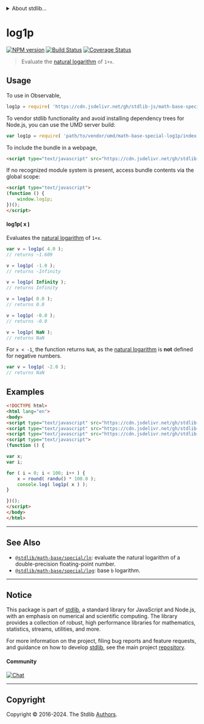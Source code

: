 <!--

@license Apache-2.0

Copyright (c) 2022 The Stdlib Authors.

Licensed under the Apache License, Version 2.0 (the "License");
you may not use this file except in compliance with the License.
You may obtain a copy of the License at

   http://www.apache.org/licenses/LICENSE-2.0

Unless required by applicable law or agreed to in writing, software
distributed under the License is distributed on an "AS IS" BASIS,
WITHOUT WARRANTIES OR CONDITIONS OF ANY KIND, either express or implied.
See the License for the specific language governing permissions and
limitations under the License.

-->


<details>
  <summary>
    About stdlib...
  </summary>
  <p>We believe in a future in which the web is a preferred environment for numerical computation. To help realize this future, we've built stdlib. stdlib is a standard library, with an emphasis on numerical and scientific computation, written in JavaScript (and C) for execution in browsers and in Node.js.</p>
  <p>The library is fully decomposable, being architected in such a way that you can swap out and mix and match APIs and functionality to cater to your exact preferences and use cases.</p>
  <p>When you use stdlib, you can be absolutely certain that you are using the most thorough, rigorous, well-written, studied, documented, tested, measured, and high-quality code out there.</p>
  <p>To join us in bringing numerical computing to the web, get started by checking us out on <a href="https://github.com/stdlib-js/stdlib">GitHub</a>, and please consider <a href="https://opencollective.com/stdlib">financially supporting stdlib</a>. We greatly appreciate your continued support!</p>
</details>

# log1p

[![NPM version][npm-image]][npm-url] [![Build Status][test-image]][test-url] [![Coverage Status][coverage-image]][coverage-url] <!-- [![dependencies][dependencies-image]][dependencies-url] -->

> Evaluate the [natural logarithm][@stdlib/math/base/special/ln] of `1+x`.



<section class="usage">

## Usage

To use in Observable,

```javascript
log1p = require( 'https://cdn.jsdelivr.net/gh/stdlib-js/math-base-special-log1p@v0.2.2-umd/browser.js' )
```

To vendor stdlib functionality and avoid installing dependency trees for Node.js, you can use the UMD server build:

```javascript
var log1p = require( 'path/to/vendor/umd/math-base-special-log1p/index.js' )
```

To include the bundle in a webpage,

```html
<script type="text/javascript" src="https://cdn.jsdelivr.net/gh/stdlib-js/math-base-special-log1p@v0.2.2-umd/browser.js"></script>
```

If no recognized module system is present, access bundle contents via the global scope:

```html
<script type="text/javascript">
(function () {
    window.log1p;
})();
</script>
```

#### log1p( x )

Evaluates the [natural logarithm][@stdlib/math/base/special/ln] of `1+x`.

```javascript
var v = log1p( 4.0 );
// returns ~1.609

v = log1p( -1.0 );
// returns -Infinity

v = log1p( Infinity );
// returns Infinity

v = log1p( 0.0 );
// returns 0.0

v = log1p( -0.0 );
// returns -0.0

v = log1p( NaN );
// returns NaN
```

For `x < -1`, the function returns `NaN`, as the [natural logarithm][@stdlib/math/base/special/ln] is **not** defined for negative numbers.

```javascript
var v = log1p( -2.0 );
// returns NaN
```

</section>

<!-- /.usage -->

<section class="examples">

## Examples

<!-- eslint no-undef: "error" -->

```html
<!DOCTYPE html>
<html lang="en">
<body>
<script type="text/javascript" src="https://cdn.jsdelivr.net/gh/stdlib-js/random-base-randu@umd/browser.js"></script>
<script type="text/javascript" src="https://cdn.jsdelivr.net/gh/stdlib-js/math-base-special-round@umd/browser.js"></script>
<script type="text/javascript" src="https://cdn.jsdelivr.net/gh/stdlib-js/math-base-special-log1p@v0.2.2-umd/browser.js"></script>
<script type="text/javascript">
(function () {

var x;
var i;

for ( i = 0; i < 100; i++ ) {
    x = round( randu() * 100.0 );
    console.log( log1p( x ) );
}

})();
</script>
</body>
</html>
```

</section>

<!-- /.examples -->

<!-- C interface documentation. -->



<!-- Section for related `stdlib` packages. Do not manually edit this section, as it is automatically populated. -->

<section class="related">

* * *

## See Also

-   <span class="package-name">[`@stdlib/math-base/special/ln`][@stdlib/math/base/special/ln]</span><span class="delimiter">: </span><span class="description">evaluate the natural logarithm of a double-precision floating-point number.</span>
-   <span class="package-name">[`@stdlib/math-base/special/log`][@stdlib/math/base/special/log]</span><span class="delimiter">: </span><span class="description">base `b` logarithm.</span>

</section>

<!-- /.related -->

<!-- Section for all links. Make sure to keep an empty line after the `section` element and another before the `/section` close. -->


<section class="main-repo" >

* * *

## Notice

This package is part of [stdlib][stdlib], a standard library for JavaScript and Node.js, with an emphasis on numerical and scientific computing. The library provides a collection of robust, high performance libraries for mathematics, statistics, streams, utilities, and more.

For more information on the project, filing bug reports and feature requests, and guidance on how to develop [stdlib][stdlib], see the main project [repository][stdlib].

#### Community

[![Chat][chat-image]][chat-url]

---

## Copyright

Copyright &copy; 2016-2024. The Stdlib [Authors][stdlib-authors].

</section>

<!-- /.stdlib -->

<!-- Section for all links. Make sure to keep an empty line after the `section` element and another before the `/section` close. -->

<section class="links">

[npm-image]: http://img.shields.io/npm/v/@stdlib/math-base-special-log1p.svg
[npm-url]: https://npmjs.org/package/@stdlib/math-base-special-log1p

[test-image]: https://github.com/stdlib-js/math-base-special-log1p/actions/workflows/test.yml/badge.svg?branch=v0.2.2
[test-url]: https://github.com/stdlib-js/math-base-special-log1p/actions/workflows/test.yml?query=branch:v0.2.2

[coverage-image]: https://img.shields.io/codecov/c/github/stdlib-js/math-base-special-log1p/main.svg
[coverage-url]: https://codecov.io/github/stdlib-js/math-base-special-log1p?branch=main

<!--

[dependencies-image]: https://img.shields.io/david/stdlib-js/math-base-special-log1p.svg
[dependencies-url]: https://david-dm.org/stdlib-js/math-base-special-log1p/main

-->

[chat-image]: https://img.shields.io/gitter/room/stdlib-js/stdlib.svg
[chat-url]: https://app.gitter.im/#/room/#stdlib-js_stdlib:gitter.im

[stdlib]: https://github.com/stdlib-js/stdlib

[stdlib-authors]: https://github.com/stdlib-js/stdlib/graphs/contributors

[umd]: https://github.com/umdjs/umd
[es-module]: https://developer.mozilla.org/en-US/docs/Web/JavaScript/Guide/Modules

[deno-url]: https://github.com/stdlib-js/math-base-special-log1p/tree/deno
[deno-readme]: https://github.com/stdlib-js/math-base-special-log1p/blob/deno/README.md
[umd-url]: https://github.com/stdlib-js/math-base-special-log1p/tree/umd
[umd-readme]: https://github.com/stdlib-js/math-base-special-log1p/blob/umd/README.md
[esm-url]: https://github.com/stdlib-js/math-base-special-log1p/tree/esm
[esm-readme]: https://github.com/stdlib-js/math-base-special-log1p/blob/esm/README.md
[branches-url]: https://github.com/stdlib-js/math-base-special-log1p/blob/main/branches.md

<!-- <related-links> -->

[@stdlib/math/base/special/ln]: https://github.com/stdlib-js/math-base-special-ln/tree/umd

[@stdlib/math/base/special/log]: https://github.com/stdlib-js/math-base-special-log/tree/umd

<!-- </related-links> -->

</section>

<!-- /.links -->
